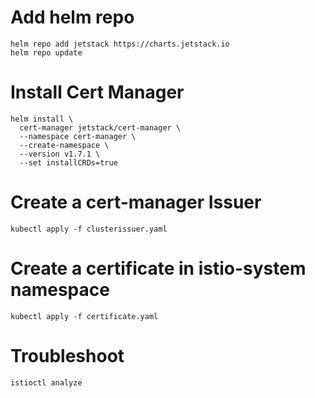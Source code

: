 # Add helm repo
```
helm repo add jetstack https://charts.jetstack.io
helm repo update
```
# Install Cert Manager
```
helm install \
  cert-manager jetstack/cert-manager \
  --namespace cert-manager \
  --create-namespace \
  --version v1.7.1 \
  --set installCRDs=true
```

# Create a cert-manager Issuer
```
kubectl apply -f clusterissuer.yaml
```

# Create a certificate in istio-system namespace
```
kubectl apply -f certificate.yaml
```

# Troubleshoot
```
istioctl analyze
```

